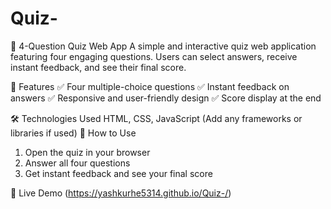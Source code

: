 # Quiz-
🎯 4-Question Quiz Web App
A simple and interactive quiz web application featuring four engaging questions. Users can select answers, receive instant feedback, and see their final score.

🚀 Features
✅ Four multiple-choice questions
✅ Instant feedback on answers
✅ Responsive and user-friendly design
✅ Score display at the end

🛠️ Technologies Used
HTML, CSS, JavaScript
(Add any frameworks or libraries if used)
📌 How to Use
1. Open the quiz in your browser
2. Answer all four questions
3. Get instant feedback and see your final score

🔗 Live Demo (https://yashkurhe5314.github.io/Quiz-/)
